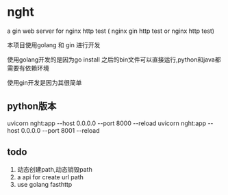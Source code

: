 # nght

a gin web server for nginx http test ( nginx gin http test  or nginx http test)

本项目使用golang 和 gin 进行开发

使用golang开发的是因为go install 之后的bin文件可以直接运行,python和java都需要有依赖环境

使用gin开发是因为其很简单


## python版本

uvicorn nght:app --host 0.0.0.0 --port 8000 --reload
uvicorn nght:app --host 0.0.0.0 --port 8001 --reload

## todo

1. 动态创建path,动态销毁path
2. a api for create url path 
3. use golang fasthttp
